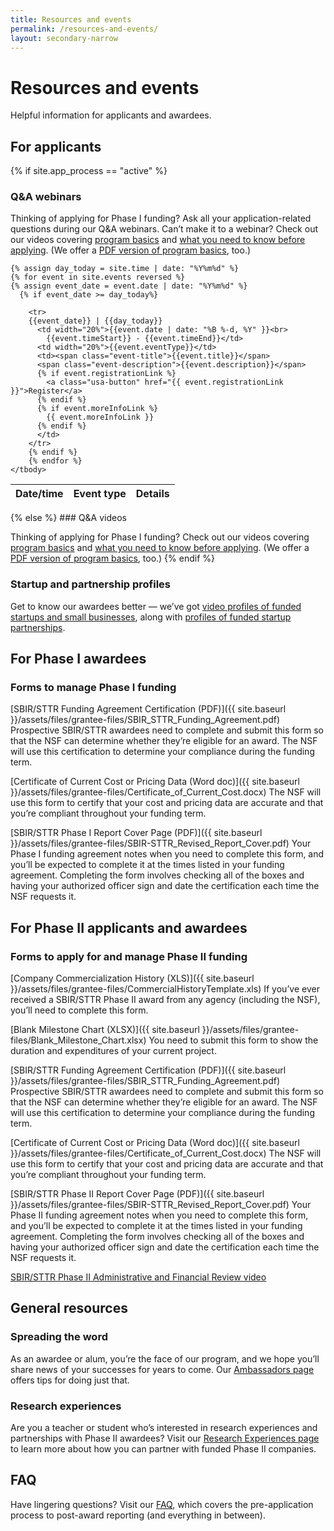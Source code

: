 ```yaml
---
title: Resources and events
permalink: /resources-and-events/
layout: secondary-narrow
---
```


# Resources and events

Helpful information for applicants and awardees.

## For applicants

{% if site.app_process == "active" %}
### Q&A webinars

Thinking of applying for Phase I funding? Ask all your application-related questions during our Q&A webinars. Can’t make it to a webinar? Check out our videos covering [program basics](https://www.youtube.com/watch?v=1Tm_ToVRpqE) and [what you need to know before applying](https://www.youtube.com/watch?v=-0lhmfczIJ8&feature=youtu.be). (We offer a [PDF version of program basics](https://www.nsf.gov/eng/iip/sbir/documents/About_NSF_SBIR_STTR.pdf), too.)

<table class="usa-table-borderless event-listing">
    <thead>
      <tr>
        <th scope="col">Date/time</th>
        <th scope="col">Event type</th>
        <th scope="col">Details</th>
      </tr>
    </thead>
    <tbody>

    {% assign day_today = site.time | date: "%Y%m%d" %}
    {% for event in site.events reversed %}
    {% assign event_date = event.date | date: "%Y%m%d" %}
      {% if event_date >= day_today%}

        <tr>
        {{event_date}} | {{day_today}}
          <td width="20%">{{event.date | date: "%B %-d, %Y" }}<br>
            {{event.timeStart}} - {{event.timeEnd}}</td>
          <td width="20%">{{event.eventType}}</td>
          <td><span class="event-title">{{event.title}}</span>
          <span class="event-description">{{event.description}}</span>
          {% if event.registrationLink %}
            <a class="usa-button" href="{{ event.registrationLink }}">Register</a>
          {% endif %}
          {% if event.moreInfoLink %}
            {{ event.moreInfoLink }}
          {% endif %}
          </td>
        </tr>
        {% endif %}
        {% endfor %}
    </tbody>
</table>
{% else %}
### Q&A videos

Thinking of applying for Phase I funding? Check out our videos covering [program basics](https://www.youtube.com/watch?v=1Tm_ToVRpqE) and [what you need to know before applying](https://www.youtube.com/watch?v=-0lhmfczIJ8&feature=youtu.be). (We offer a [PDF version of program basics](https://www.nsf.gov/eng/iip/sbir/documents/About_NSF_SBIR_STTR.pdf), too.) 
{% endif %}

### Startup and partnership profiles

Get to know our awardees better — we’ve got [video profiles of funded startups and small businesses](https://www.youtube.com/playlist?list=PLGhBP1C7iCOkPp8yv2I3ZGk16LiMIiikb), along with [profiles of funded startup partnerships](https://www.youtube.com/playlist?list=PLGhBP1C7iCOkmWtgG1BKTZpfMMCDkYY61).

## For Phase I awardees

### Forms to manage Phase I funding

[SBIR/STTR Funding Agreement Certification (PDF)]({{ site.baseurl }}/assets/files/grantee-files/SBIR_STTR_Funding_Agreement.pdf)
Prospective SBIR/STTR awardees need to complete and submit this form so that the NSF can determine whether they’re eligible for an award. The NSF will use this certification to determine your compliance during the funding term.

[Certificate of Current Cost or Pricing Data (Word doc)]({{ site.baseurl }}/assets/files/grantee-files/Certificate_of_Current_Cost.docx)
The NSF will use this form to certify that your cost and pricing data are accurate and that you’re compliant throughout your funding term.

[SBIR/STTR Phase I Report Cover Page (PDF)]({{ site.baseurl }}/assets/files/grantee-files/SBIR-STTR_Revised_Report_Cover.pdf)
Your Phase I funding agreement notes when you need to complete this form, and you’ll be expected to complete it at the times listed in your funding agreement. Completing the form involves checking all of the boxes and having your authorized officer sign and date the certification each time the NSF requests it.

## For Phase II applicants and awardees

### Forms to apply for and manage Phase II funding

[Company Commercialization History (XLS)]({{ site.baseurl }}/assets/files/grantee-files/CommercialHistoryTemplate.xls)
If you’ve ever received a SBIR/STTR Phase II award from any agency (including the NSF), you’ll need to complete this form.

[Blank Milestone Chart (XLSX)]({{ site.baseurl }}/assets/files/grantee-files/Blank_Milestone_Chart.xlsx)
You need to submit this form to show the duration and expenditures of your current project.

[SBIR/STTR Funding Agreement Certification (PDF)]({{ site.baseurl }}/assets/files/grantee-files/SBIR_STTR_Funding_Agreement.pdf)
Prospective SBIR/STTR awardees need to complete and submit this form so that the NSF can determine whether they’re eligible for an award. The NSF will use this certification to determine your compliance during the funding term.

[Certificate of Current Cost or Pricing Data (Word doc)]({{ site.baseurl }}/assets/files/grantee-files/Certificate_of_Current_Cost.docx)
The NSF will use this form to certify that your cost and pricing data are accurate and that you’re compliant throughout your funding term.

[SBIR/STTR Phase II Report Cover Page (PDF)]({{ site.baseurl }}/assets/files/grantee-files/SBIR-STTR_Revised_Report_Cover.pdf)
Your Phase II funding agreement notes when you need to complete this form, and you’ll be expected to complete it at the times listed in your funding agreement. Completing the form involves checking all of the boxes and having your authorized officer sign and date the certification each time the NSF requests it.

[SBIR/STTR Phase II Administrative and Financial Review video](https://www.youtube.com/playlist?list=PLGhBP1C7iCOmI1p5UtqYCXzmUL9SzSApv)

## General resources

### Spreading the word

As an awardee or alum, you’re the face of our program, and we hope you’ll share news of your successes for years to come. Our [Ambassadors page](https://www.nsf.gov/eng/iip/sbir/ambassador.jsp) offers tips for doing just that.

### Research experiences

Are you a teacher or student who’s interested in research experiences and partnerships with Phase II awardees? Visit our [Research Experiences page](https://www.nsf.gov/eng/iip/sbir/portfolio/researchexp.jsp) to learn more about how you can partner with funded Phase II companies.

## FAQ

Have lingering questions? Visit our [FAQ](https://www.nsf.gov/pubs/2017/nsf17071/nsf17071.jsp), which covers the pre-application process to post-award reporting (and everything in between).
